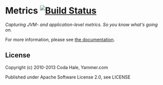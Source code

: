 Metrics [![Build Status](https://secure.travis-ci.org/dropwizard/metrics.png)](http://travis-ci.org/dropwizard/metrics)
=======

*Capturing JVM- and application-level metrics. So you know what's going on.*

For more information, please see [the documentation](http://dropwizard.github.io/metrics/).


License
-------

Copyright (c) 2010-2013 Coda Hale, Yammer.com

Published under Apache Software License 2.0, see LICENSE
